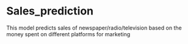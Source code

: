 # Sales_prediction
This model predicts sales of newspaper/radio/television based on the money spent on different platforms for marketing

